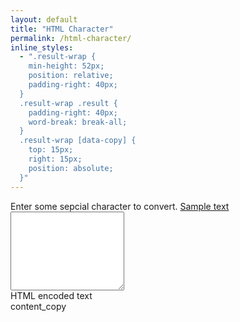 ```yaml
---
layout: default
title: "HTML Character"
permalink: /html-character/
inline_styles:
  - ".result-wrap {
	min-height: 52px;
	position: relative;
	padding-right: 40px;
  }
  .result-wrap .result {
	padding-right: 40px;
	word-break: break-all;
  }
  .result-wrap [data-copy] {
	top: 15px;
	right: 15px;
	position: absolute;
  }"
---
```


<form action="#" method="post">
	<div class="mb-3">
		<div class="form-label">Enter some sepcial character to convert. <a data-action="sample" href="javascript:void(0)">Sample text</a></div>
		<textarea class="form-control" rows="8" name="input"></textarea>
	</div>
	<div class="mb-3">
		<div class="form-label">HTML encoded text</div>
		<div class="result-wrap bg-body border p-3">
			<div class="result"></div>
			<span class="material-symbols-outlined" title="Copy to Clipboard" data-copy>content_copy</span>
		</div>
	</div>
</form>
<script>
function convertSpecialCharacter(text=null) {
	let str = '';
	if (!text) {
		text = document.querySelector('[name="input"]').value;
	}
	for (i=0; i<text.length; i++) {
		if(text.charCodeAt(i)>127){ str += '&#' + text.charCodeAt(i) + ';'; }else{ str += text.charAt(i); }
	}
	document.querySelector('.result').textContent = str;
}
document.addEventListener('DOMContentLoaded', () => {
	const inputText = document.querySelector('[name="input"]');
	const defaultText = 'Thére Àre sôme spëcial charâcters ïn thìs têxt';
	inputText.value = defaultText;
	convertSpecialCharacter();
	document.querySelector('[name="input"]').addEventListener(('change','input'), () => {
		convertSpecialCharacter();
	});
	document.querySelector('[data-copy]').addEventListener('click', () => {
		let html = document.querySelector('.result').textContent;
		if (html) {
			mk.copyToClipboard(html);
		} else {
			mk.toastr({head:{text:'Opps!'},body:'There is nothing to copy to the clipboard.'},'danger');
		}
	});
	document.querySelector('[data-action="sample"]').addEventListener('click', () => {
		inputText.value = defaultText;
		convertSpecialCharacter();
	});
});
</script>